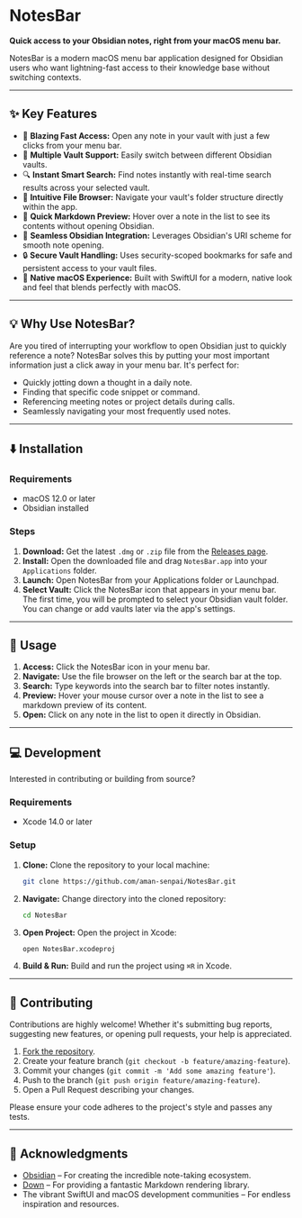# NotesBar

**Quick access to your Obsidian notes, right from your macOS menu bar.**

NotesBar is a modern macOS menu bar application designed for Obsidian users who want lightning-fast access to their knowledge base without switching contexts.

---

## ✨ Key Features

- 🚀 **Blazing Fast Access:** Open any note in your vault with just a few clicks from your menu bar.
- 📁 **Multiple Vault Support:** Easily switch between different Obsidian vaults.
- 🔍 **Instant Smart Search:** Find notes instantly with real-time search results across your selected vault.
- 📂 **Intuitive File Browser:** Navigate your vault's folder structure directly within the app.
- 👀 **Quick Markdown Preview:** Hover over a note in the list to see its contents without opening Obsidian.
- 🔗 **Seamless Obsidian Integration:** Leverages Obsidian's URI scheme for smooth note opening.
- 🔒 **Secure Vault Handling:** Uses security-scoped bookmarks for safe and persistent access to your vault files.
- 🎨 **Native macOS Experience:** Built with SwiftUI for a modern, native look and feel that blends perfectly with macOS.

---

## 💡 Why Use NotesBar?

Are you tired of interrupting your workflow to open Obsidian just to quickly reference a note? NotesBar solves this by putting your most important information just a click away in your menu bar. It's perfect for:

- Quickly jotting down a thought in a daily note.
- Finding that specific code snippet or command.
- Referencing meeting notes or project details during calls.
- Seamlessly navigating your most frequently used notes.

---

## ⬇️ Installation

### Requirements

- macOS 12.0 or later
- Obsidian installed

### Steps

1. **Download:** Get the latest `.dmg` or `.zip` file from the [Releases page](https://github.com/aman-senpai/NotesBar/releases).
2. **Install:** Open the downloaded file and drag `NotesBar.app` into your `Applications` folder.
3. **Launch:** Open NotesBar from your Applications folder or Launchpad.
4. **Select Vault:** Click the NotesBar icon that appears in your menu bar. The first time, you will be prompted to select your Obsidian vault folder. You can change or add vaults later via the app's settings.

---

## 🚀 Usage

1. **Access:** Click the NotesBar icon in your menu bar.
2. **Navigate:** Use the file browser on the left or the search bar at the top.
3. **Search:** Type keywords into the search bar to filter notes instantly.
4. **Preview:** Hover your mouse cursor over a note in the list to see a markdown preview of its content.
5. **Open:** Click on any note in the list to open it directly in Obsidian.

---

## 💻 Development

Interested in contributing or building from source?

### Requirements

- Xcode 14.0 or later

### Setup

1. **Clone:** Clone the repository to your local machine:
    ```bash
    git clone https://github.com/aman-senpai/NotesBar.git
    ```
2. **Navigate:** Change directory into the cloned repository:
    ```bash
    cd NotesBar
    ```
3. **Open Project:** Open the project in Xcode:
    ```bash
    open NotesBar.xcodeproj
    ```
4. **Build & Run:** Build and run the project using `⌘R` in Xcode.

---

## 🙌 Contributing

Contributions are highly welcome! Whether it's submitting bug reports, suggesting new features, or opening pull requests, your help is appreciated.

1. [Fork the repository](https://github.com/aman-senpai/NotesBar/fork).
2. Create your feature branch (`git checkout -b feature/amazing-feature`).
3. Commit your changes (`git commit -m 'Add some amazing feature'`).
4. Push to the branch (`git push origin feature/amazing-feature`).
5. Open a Pull Request describing your changes.

Please ensure your code adheres to the project's style and passes any tests.

---

## 🙏 Acknowledgments

- [Obsidian](https://obsidian.md/) – For creating the incredible note-taking ecosystem.
- [Down](https://github.com/johnxnguyen/Down) – For providing a fantastic Markdown rendering library.
- The vibrant SwiftUI and macOS development communities – For endless inspiration and resources.